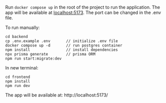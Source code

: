 Run `docker compose up` in the root of the project to run the application. The app will be available at [localhost:5173](localhost:5173). The port can be changed in the .env file.

To run manually:

```
cd backend
cp .env.example .env       // initialize .env file
docker compose up -d       // run postgres container
npm install                // install dependencies
npx prisma generate        // prisma ORM
npm run start:migrate:dev
```

In new terminal:

```
cd frontend
npm install
npm run dev
```

The app will be available at: http://localhost:5173/
